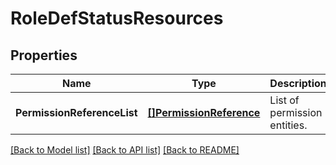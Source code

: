# RoleDefStatusResources

## Properties
Name | Type | Description | Notes
------------ | ------------- | ------------- | -------------
**PermissionReferenceList** | [**[]PermissionReference**](permission_reference.md) | List of permission entities. | [optional] [default to null]

[[Back to Model list]](../README.md#documentation-for-models) [[Back to API list]](../README.md#documentation-for-api-endpoints) [[Back to README]](../README.md)


